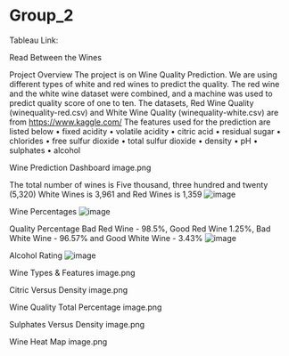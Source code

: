 # Group_2
Tableau Link: 

Read Between the Wines

Project Overview
The project is on Wine Quality Prediction. We are using different types of white and red wines to predict the quality. The red wine and the white wine dataset were combined, and a machine was used to predict quality score of one to ten.
The datasets, Red Wine Quality (winequality-red.csv) and White Wine Quality (winequality-white.csv) are from https://www.kaggle.com/
The features used for the prediction are listed below
•	fixed acidity
•	volatile acidity
•	citric acid
•	residual sugar
•	chlorides
•	free sulfur dioxide
•	total sulfur dioxide
•	density
•	pH
•	sulphates
•	alcohol

Wine Prediction Dashboard
image.png

The total number of wines is Five thousand, three hundred and twenty (5,320) White Wines is 3,961 and Red Wines is 1,359
![image](https://user-images.githubusercontent.com/105121697/194178835-f38d3a0d-6679-4a9f-948e-e4b8f8075b2a.png)

Wine Percentages
![image](https://user-images.githubusercontent.com/105121697/194177238-38d1b8a9-d492-4665-a965-a8514862a6ae.png)

Quality Percentage
Bad Red Wine - 98.5%, Good Red Wine 1.25%, Bad White Wine - 96.57% and Good White Wine - 3.43%
![image](https://user-images.githubusercontent.com/105121697/194177482-9707d185-45ed-4981-b00a-075b95b2f93d.png)

Alcohol Rating
![image](https://user-images.githubusercontent.com/105121697/194177376-7c518e0b-b5f1-4f12-8e2e-872b30d63bb7.png)

Wine Types & Features
image.png

Citric Versus Density
image.png

Wine Quality Total Percentage
image.png

Sulphates Versus Density
image.png

Wine Heat Map
image.png
